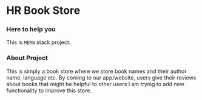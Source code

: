 # HR Book Store
### Here to help you

This is `MERN` stack project. 

### About Project
This is simply a book store where we store book names and their author name, language etc.
By coming to our app/website, users give their reviews about books that might be helpful to other users 
I am trying to add new functionality to improve this store.

